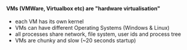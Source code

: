 #### VMs (VMWare, Virtualbox etc) are "hardware virtualisation"

 * each VM has its own kernel
 * VMs can have different Operating Systems (Windows & Linux)
 * all processes share network, file system, user ids and process tree
 * VMs are chunky and slow (~20 seconds startup)